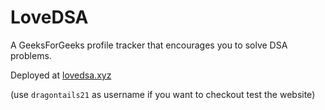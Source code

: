 # LoveDSA

A GeeksForGeeks profile tracker that encourages you to solve DSA problems.

Deployed at [lovedsa.xyz](https://lovedsa.xyz)

(use `dragontails21` as username if you want to checkout test the website)
